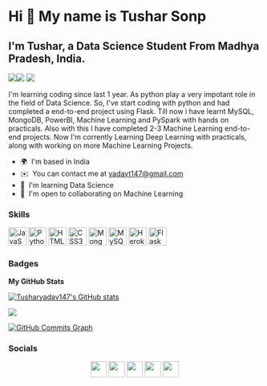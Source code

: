 Hi 👋 My name is Tushar Sonp
============================

I'm Tushar, a Data Science Student From Madhya Pradesh, India.
---------------------------------------------------------------
<a href="https://www.twitter.com/yadavt147" target="_blank" rel="noreferrer"><img
src="https://img.shields.io/twitter/follow/yadavt147?logo=twitter&style=for-the-badge&color=22c55e&labelColor=27272a"
/></a><a href="https://www.github.com/Tusharyadav147" target="_blank" rel="noreferrer"><img
src="https://img.shields.io/github/followers/Tusharyadav147?logo=github&style=for-the-badge&color=22c55e&labelColor=27272a" /></a>
![](https://komarev.com/ghpvc/?username=Tusharyadav147&label=PROFILE+VIEWS)

I'm learning coding since last 1 year. As python play a very impotant role in the field of Data Science. So, I've start coding with python and had completed a end-to-end project using Flask. Till now i have learnt MySQL, MongoDB, PowerBI, Machine Learning and PySpark with hands on practicals. Also with this I have completed 2-3 Machine Learning end-to-end projects. Now I'm corrently Learning Deep Learning with practicals, along with working on more Machine Learning Projects.

* 🌍  I'm based in India
* ✉️  You can contact me at [yadavt147@gmail.com](mailto:yadavt147@gmail.com)
* 🧠  I'm learning Data Science
* 🤝  I'm open to collaborating on Machine Learning

### Skills
<p align="left">
<a href="https://developer.mozilla.org/en-US/docs/Web/JavaScript" target="_blank" rel="noreferrer"><img src="https://raw.githubusercontent.com/danielcranney/readme-generator/main/public/icons/skills/javascript-colored.svg" width="36" height="36" alt="JavaScript" /></a>
<a href="https://www.python.org/" target="_blank" rel="noreferrer"><img src="https://raw.githubusercontent.com/danielcranney/readme-generator/main/public/icons/skills/python-colored.svg" width="36" height="36" alt="Python" /></a>
<a href="https://developer.mozilla.org/en-US/docs/Glossary/HTML5" target="_blank" rel="noreferrer"><img src="https://raw.githubusercontent.com/danielcranney/readme-generator/main/public/icons/skills/html5-colored.svg" width="36" height="36" alt="HTML5" /></a>
<a href="https://www.w3.org/TR/CSS/#css" target="_blank" rel="noreferrer"><img src="https://raw.githubusercontent.com/danielcranney/readme-generator/main/public/icons/skills/css3-colored.svg" width="36" height="36" alt="CSS3" /></a>
<a href="https://www.mongodb.com/" target="_blank" rel="noreferrer"><img src="https://raw.githubusercontent.com/danielcranney/readme-generator/main/public/icons/skills/mongodb-colored.svg" width="36" height="36" alt="MongoDB" /></a>
<a href="https://www.mysql.com/" target="_blank" rel="noreferrer"><img src="https://raw.githubusercontent.com/danielcranney/readme-generator/main/public/icons/skills/mysql-colored.svg" width="36" height="36" alt="MySQL" /></a>
<a href="https://www.heroku.com/" target="_blank" rel="noreferrer"><img src="https://raw.githubusercontent.com/danielcranney/readme-generator/main/public/icons/skills/heroku-colored.svg" width="36" height="36" alt="Heroku" /></a>
<a href="https://flask.palletsprojects.com/en/2.0.x/" target="_blank" rel="noreferrer"><img src="https://raw.githubusercontent.com/danielcranney/readme-generator/main/public/icons/skills/flask-colored.svg" width="36" height="36" alt="Flask" /></a>
</p>


### Badges

<b>My GitHub Stats</b>

<a href="http://www.github.com/Tusharyadav147"><img src="https://github-readme-stats.vercel.app/api?username=Tusharyadav147&show_icons=true&hide=&count_private=true&title_color=10b981&text_color=ffffff&icon_color=22c55e&bg_color=27272a&hide_border=true&show_icons=true" alt="Tusharyadav147's GitHub stats" /></a>

<a href="http://www.github.com/Tusharyadav147"><img src="https://github-readme-streak-stats.herokuapp.com/?user=Tusharyadav147&stroke=ffffff&background=27272a&ring=10b981&fire=10b981&currStreakNum=ffffff&currStreakLabel=10b981&sideNums=ffffff&sideLabels=ffffff&dates=ffffff&hide_border=true" /></a>

<a href="http://www.github.com/Tusharyadav147"><img src="https://activity-graph.herokuapp.com/graph?username=Tusharyadav147&bg_color=27272a&color=ffffff&line=22c55e&point=ffffff&area_color=27272a&area=true&hide_border=true&custom_title=GitHub%20Commits%20Graph" alt="GitHub Commits Graph" /></a>

### Socials

<p align="center"> <a href="https://www.github.com/Tusharyadav147" target="_blank" rel="noreferrer"><img src="https://raw.githubusercontent.com/danielcranney/readme-generator/main/public/icons/socials/github.svg" width="32" height="32" /></a> <a href="https://www.linkedin.com/in/tushar-sonp-7022b120b/" target="_blank" rel="noreferrer"><img src="https://raw.githubusercontent.com/danielcranney/readme-generator/main/public/icons/socials/linkedin.svg" width="32" height="32" /></a> <a href="https://www.twitter.com/yadavt147" target="_blank" rel="noreferrer"><img src="https://raw.githubusercontent.com/danielcranney/readme-generator/main/public/icons/socials/twitter.svg" width="32" height="32" /></a>
<a href="https://www.facebook.com/profile.php?id=100005288322554" target="_blank" rel="noreferrer"><img src="https://raw.githubusercontent.com/danielcranney/readme-generator/main/public/icons/socials/facebook.svg" width="32" height="32" /></a> <a href="http://www.instagram.com/tushar_0420_/" target="_blank" rel="noreferrer"><img src="https://raw.githubusercontent.com/danielcranney/readme-generator/main/public/icons/socials/instagram.svg" width="32" height="32" /></a>
</p>
